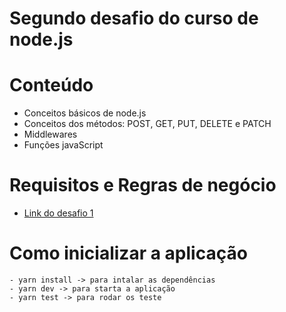 # Segundo desafio do curso de node.js 

# Conteúdo

- Conceitos básicos de node.js
- Conceitos dos métodos: POST, GET, PUT, DELETE e PATCH
- Middlewares
- Funções javaScript 

# Requisitos e Regras de negócio

- [Link do desafio 1](https://www.notion.so/Desafio-02-Trabalhando-com-middlewares-4f89bf538c2e4ee291382b92bdc36790)

# Como inicializar a aplicação
 ```
 - yarn install -> para intalar as dependências 
 - yarn dev -> para starta a aplicação
 - yarn test -> para rodar os teste
 
 ```
